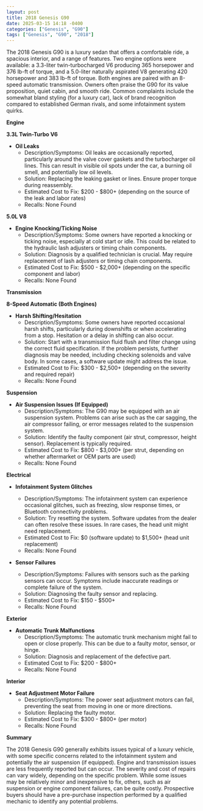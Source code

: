 ```yaml
---
layout: post
title: 2018 Genesis G90
date: 2025-03-15 14:18 -0400
categories: ["Genesis", "G90"]
tags: ["Genesis", "G90", "2018"]
---
```

The 2018 Genesis G90 is a luxury sedan that offers a comfortable ride, a spacious interior, and a range of features. Two engine options were available: a 3.3-liter twin-turbocharged V6 producing 365 horsepower and 376 lb-ft of torque, and a 5.0-liter naturally aspirated V8 generating 420 horsepower and 383 lb-ft of torque. Both engines are paired with an 8-speed automatic transmission. Owners often praise the G90 for its value proposition, quiet cabin, and smooth ride. Common complaints include the somewhat bland styling (for a luxury car), lack of brand recognition compared to established German rivals, and some infotainment system quirks.

**Engine**

**3.3L Twin-Turbo V6**

*   **Oil Leaks**
    *   Description/Symptoms: Oil leaks are occasionally reported, particularly around the valve cover gaskets and the turbocharger oil lines. This can result in visible oil spots under the car, a burning oil smell, and potentially low oil levels.
    *   Solution: Replacing the leaking gasket or lines. Ensure proper torque during reassembly.
    *   Estimated Cost to Fix: $200 - $800+ (depending on the source of the leak and labor rates)
    *   Recalls: None Found

**5.0L V8**

*   **Engine Knocking/Ticking Noise**
    *   Description/Symptoms: Some owners have reported a knocking or ticking noise, especially at cold start or idle. This could be related to the hydraulic lash adjusters or timing chain components.
    *   Solution: Diagnosis by a qualified technician is crucial. May require replacement of lash adjusters or timing chain components.
    *   Estimated Cost to Fix: $500 - $2,000+ (depending on the specific component and labor)
    *   Recalls: None Found

**Transmission**

**8-Speed Automatic (Both Engines)**

*   **Harsh Shifting/Hesitation**
    *   Description/Symptoms: Some owners have reported occasional harsh shifts, particularly during downshifts or when accelerating from a stop. Hesitation or a delay in shifting can also occur.
    *   Solution: Start with a transmission fluid flush and filter change using the correct fluid specification. If the problem persists, further diagnosis may be needed, including checking solenoids and valve body. In some cases, a software update might address the issue.
    *   Estimated Cost to Fix: $300 - $2,500+ (depending on the severity and required repair)
    *   Recalls: None Found

**Suspension**

*   **Air Suspension Issues (If Equipped)**
    *   Description/Symptoms: The G90 may be equipped with an air suspension system. Problems can arise such as the car sagging, the air compressor failing, or error messages related to the suspension system.
    *   Solution: Identify the faulty component (air strut, compressor, height sensor). Replacement is typically required.
    *   Estimated Cost to Fix: $800 - $3,000+ (per strut, depending on whether aftermarket or OEM parts are used)
    *   Recalls: None Found

**Electrical**

*   **Infotainment System Glitches**
    *   Description/Symptoms: The infotainment system can experience occasional glitches, such as freezing, slow response times, or Bluetooth connectivity problems.
    *   Solution: Try resetting the system. Software updates from the dealer can often resolve these issues. In rare cases, the head unit might need replacement.
    *   Estimated Cost to Fix: $0 (software update) to $1,500+ (head unit replacement)
    *   Recalls: None Found

*   **Sensor Failures**
    * Description/Symptoms: Failures with sensors such as the parking sensors can occur. Symptoms include inaccurate readings or complete failure of the system.
    * Solution: Diagnosing the faulty sensor and replacing.
    * Estimated Cost to Fix: $150 - $500+
    * Recalls: None Found

**Exterior**

*   **Automatic Trunk Malfunctions**
    *   Description/Symptoms: The automatic trunk mechanism might fail to open or close properly. This can be due to a faulty motor, sensor, or hinge.
    *   Solution: Diagnosis and replacement of the defective part.
    *   Estimated Cost to Fix: $200 - $800+
    *   Recalls: None Found

**Interior**

*   **Seat Adjustment Motor Failure**
    *   Description/Symptoms: The power seat adjustment motors can fail, preventing the seat from moving in one or more directions.
    *   Solution: Replacing the faulty motor.
    *   Estimated Cost to Fix: $300 - $800+ (per motor)
    *   Recalls: None Found

**Summary**

The 2018 Genesis G90 generally exhibits issues typical of a luxury vehicle, with some specific concerns related to the infotainment system and potentially the air suspension (if equipped). Engine and transmission issues are less frequently reported but can occur. The severity and cost of repairs can vary widely, depending on the specific problem. While some issues may be relatively minor and inexpensive to fix, others, such as air suspension or engine component failures, can be quite costly. Prospective buyers should have a pre-purchase inspection performed by a qualified mechanic to identify any potential problems.

